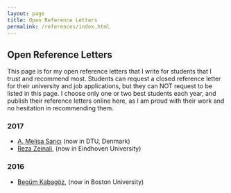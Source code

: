 ```yaml
---
layout: page
title: Open Reference Letters
permalink: /references/index.html
---
```


## Open Reference Letters

This page is for my open reference letters that I write for students that I trust and recommend most. Students can request a closed reference letter for their university and job applications, but they can NOT request to be listed in this page. I choose only one or two best students each year, and publish their reference letters online here, as I am proud with their work and no hesitation in recommending them.

### 2017
* [A. Melisa Sarıcı](/references/melisa) (now in DTU, Denmark)
* [Reza Zeinali](/references/reza), (now in Eindhoven University)

### 2016

* [Begüm Kabagöz](/references/begum), (now in Boston University)
